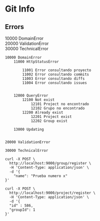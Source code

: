 # Git Info  
  
## Errors
10000 DomainError  
20000 ValidationError  
30000 TechnicalError  

    10000 DomainError
        11000 HttpStatusError  

            11001 Error consultando proyecto
            11002 Error consultando commits
            11003 Error consultando diffs
            11004 Error consultando issues

            
        12000 QueryError
            12100 Not exist
                12101 Project no encontrado
                12102 Grupo no encontrado
            12200 Already exist
                12201 Project exist
                12202 Group exist
                
        13000 Updating


    20000 ValidationError

    30000 TechnicalError


~~~~
curl -X POST \
  http://localhost:9000/group/register \
  -H 'Content-Type: application/json' \
  -d '{
	"name": "Prueba numero x"
}'
~~~~

~~~~
curl -X POST \
  http://localhost:9000/project/register \
  -H 'Content-Type: application/json' \
  -d '{
  "id" : 586,
  "groupId": 1
}'
~~~~
